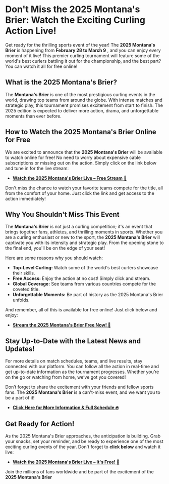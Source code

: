 # Don't Miss the 2025 Montana's Brier: Watch the Exciting Curling Action Live!

Get ready for the thrilling sports event of the year! The **2025 Montana's Brier** is happening from **February 28 to March 9** , and you can enjoy every moment of it live! This premier curling tournament will feature some of the world's best curlers battling it out for the championship, and the best part? You can watch it all for free online!

## What is the 2025 Montana's Brier?

The **Montana's Brier** is one of the most prestigious curling events in the world, drawing top teams from around the globe. With intense matches and strategic play, this tournament promises excitement from start to finish. The 2025 edition is expected to deliver more action, drama, and unforgettable moments than ever before.

## How to Watch the 2025 Montana's Brier Online for Free

We are excited to announce that the **2025 Montana's Brier** will be available to watch online for free! No need to worry about expensive cable subscriptions or missing out on the action. Simply click on the link below and tune in for the live stream:

- [**Watch the 2025 Montana's Brier Live – Free Stream** 🏅](https://tinyurl.com/livestreamfreeo?st=2025montanasbrier&si=gh)

Don't miss the chance to watch your favorite teams compete for the title, all from the comfort of your home. Just click the link and get access to the action immediately!

## Why You Shouldn't Miss This Event

The **Montana's Brier** is not just a curling competition; it's an event that brings together fans, athletes, and thrilling moments in sports. Whether you are a curling enthusiast or new to the sport, the **2025 Montana's Brier** will captivate you with its intensity and strategic play. From the opening stone to the final end, you'll be on the edge of your seat!

Here are some reasons why you should watch:

- **Top-Level Curling:** Watch some of the world's best curlers showcase their skills.
- **Free Access:** Enjoy the action at no cost! Simply click and stream.
- **Global Coverage:** See teams from various countries compete for the coveted title.
- **Unforgettable Moments:** Be part of history as the 2025 Montana's Brier unfolds.

And remember, all of this is available for free online! Just click below and enjoy:

- [**Stream the 2025 Montana's Brier Free Now! 🎉**](https://tinyurl.com/livestreamfreeo?st=2025montanasbrier&si=gh)

## Stay Up-to-Date with the Latest News and Updates!

For more details on match schedules, teams, and live results, stay connected with our platform. You can follow all the action in real-time and get up-to-date information as the tournament progresses. Whether you’re on the go or watching from home, we’ve got you covered!

Don’t forget to share the excitement with your friends and fellow sports fans. The **2025 Montana's Brier** is a can't-miss event, and we want you to be a part of it!

- [**Click Here for More Information & Full Schedule 🔥**](https://tinyurl.com/livestreamfreeo?st=2025montanasbrier&si=gh)

## Get Ready for Action!

As the 2025 Montana's Brier approaches, the anticipation is building. Grab your snacks, set your reminder, and be ready to experience one of the most exciting curling events of the year. Don't forget to **click below** and watch it live:

- [**Watch the 2025 Montana's Brier Live – It's Free! 🎯**](https://tinyurl.com/livestreamfreeo?st=2025montanasbrier&si=gh)

Join the millions of fans worldwide and be part of the excitement of the **2025 Montana's Brier**
